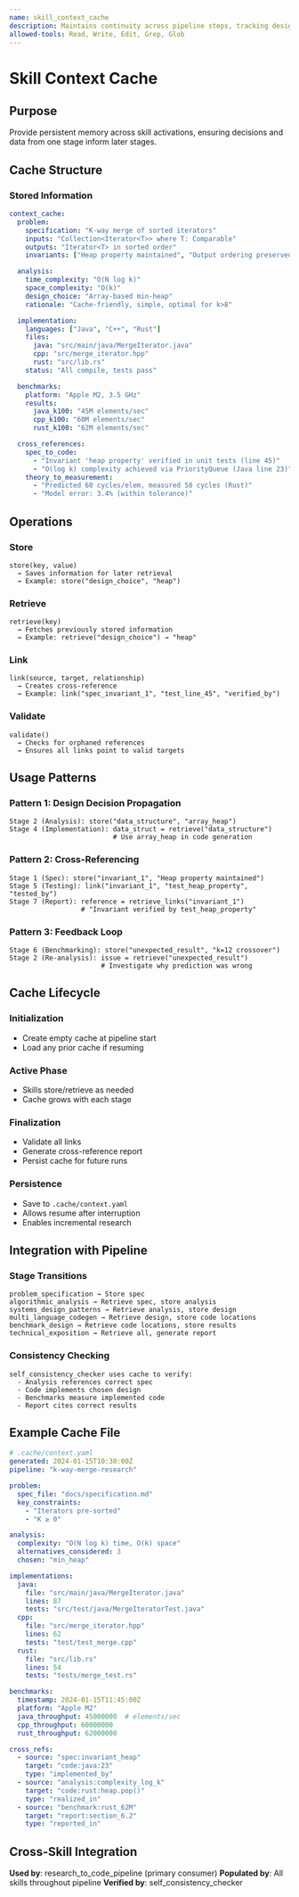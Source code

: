 ```yaml
---
name: skill_context_cache
description: Maintains continuity across pipeline steps, tracking design decisions, measurements, and cross-references. Emulates persistent agentic memory. Use for multi-stage workflows.
allowed-tools: Read, Write, Edit, Grep, Glob
---
```


# Skill Context Cache

## Purpose

Provide persistent memory across skill activations, ensuring decisions and data from one stage inform later stages.

## Cache Structure

### Stored Information

```yaml
context_cache:
  problem:
    specification: "K-way merge of sorted iterators"
    inputs: "Collection<Iterator<T>> where T: Comparable"
    outputs: "Iterator<T> in sorted order"
    invariants: ["Heap property maintained", "Output ordering preserved"]

  analysis:
    time_complexity: "O(N log k)"
    space_complexity: "O(k)"
    design_choice: "Array-based min-heap"
    rationale: "Cache-friendly, simple, optimal for k>8"

  implementation:
    languages: ["Java", "C++", "Rust"]
    files:
      java: "src/main/java/MergeIterator.java"
      cpp: "src/merge_iterator.hpp"
      rust: "src/lib.rs"
    status: "All compile, tests pass"

  benchmarks:
    platform: "Apple M2, 3.5 GHz"
    results:
      java_k100: "45M elements/sec"
      cpp_k100: "60M elements/sec"
      rust_k100: "62M elements/sec"

  cross_references:
    spec_to_code:
      - "Invariant 'heap property' verified in unit tests (line 45)"
      - "O(log k) complexity achieved via PriorityQueue (Java line 23)"
    theory_to_measurement:
      - "Predicted 60 cycles/elem, measured 58 cycles (Rust)"
      - "Model error: 3.4% (within tolerance)"
```

## Operations

### Store
```
store(key, value)
  → Saves information for later retrieval
  → Example: store("design_choice", "heap")
```

### Retrieve
```
retrieve(key)
  → Fetches previously stored information
  → Example: retrieve("design_choice") → "heap"
```

### Link
```
link(source, target, relationship)
  → Creates cross-reference
  → Example: link("spec_invariant_1", "test_line_45", "verified_by")
```

### Validate
```
validate()
  → Checks for orphaned references
  → Ensures all links point to valid targets
```

## Usage Patterns

### Pattern 1: Design Decision Propagation
```
Stage 2 (Analysis): store("data_structure", "array_heap")
Stage 4 (Implementation): data_struct = retrieve("data_structure")
                          # Use array_heap in code generation
```

### Pattern 2: Cross-Referencing
```
Stage 1 (Spec): store("invariant_1", "Heap property maintained")
Stage 5 (Testing): link("invariant_1", "test_heap_property", "tested_by")
Stage 7 (Report): reference = retrieve_links("invariant_1")
                  # "Invariant verified by test_heap_property"
```

### Pattern 3: Feedback Loop
```
Stage 6 (Benchmarking): store("unexpected_result", "k=12 crossover")
Stage 2 (Re-analysis): issue = retrieve("unexpected_result")
                       # Investigate why prediction was wrong
```

## Cache Lifecycle

### Initialization
- Create empty cache at pipeline start
- Load any prior cache if resuming

### Active Phase
- Skills store/retrieve as needed
- Cache grows with each stage

### Finalization
- Validate all links
- Generate cross-reference report
- Persist cache for future runs

### Persistence
- Save to `.cache/context.yaml`
- Allows resume after interruption
- Enables incremental research

## Integration with Pipeline

### Stage Transitions
```
problem_specification → Store spec
algorithmic_analysis → Retrieve spec, store analysis
systems_design_patterns → Retrieve analysis, store design
multi_language_codegen → Retrieve design, store code locations
benchmark_design → Retrieve code locations, store results
technical_exposition → Retrieve all, generate report
```

### Consistency Checking
```
self_consistency_checker uses cache to verify:
  - Analysis references correct spec
  - Code implements chosen design
  - Benchmarks measure implemented code
  - Report cites correct results
```

## Example Cache File

```yaml
# .cache/context.yaml
generated: 2024-01-15T10:30:00Z
pipeline: "k-way-merge-research"

problem:
  spec_file: "docs/specification.md"
  key_constraints:
    - "Iterators pre-sorted"
    - "K ≥ 0"

analysis:
  complexity: "O(N log k) time, O(k) space"
  alternatives_considered: 3
  chosen: "min_heap"

implementations:
  java:
    file: "src/main/java/MergeIterator.java"
    lines: 87
    tests: "src/test/java/MergeIteratorTest.java"
  cpp:
    file: "src/merge_iterator.hpp"
    lines: 62
    tests: "test/test_merge.cpp"
  rust:
    file: "src/lib.rs"
    lines: 54
    tests: "tests/merge_test.rs"

benchmarks:
  timestamp: 2024-01-15T11:45:00Z
  platform: "Apple M2"
  java_throughput: 45000000  # elements/sec
  cpp_throughput: 60000000
  rust_throughput: 62000000

cross_refs:
  - source: "spec:invariant_heap"
    target: "code:java:23"
    type: "implemented_by"
  - source: "analysis:complexity_log_k"
    target: "code:rust:heap.pop()"
    type: "realized_in"
  - source: "benchmark:rust_62M"
    target: "report:section_6.2"
    type: "reported_in"
```

## Cross-Skill Integration

**Used by**: research_to_code_pipeline (primary consumer)
**Populated by**: All skills throughout pipeline
**Verified by**: self_consistency_checker
